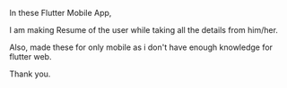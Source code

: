 In these Flutter Mobile App,

I am making Resume of the user while taking all the details from him/her.

Also, made these for only mobile as i don't have enough knowledge for flutter web.

Thank you.
